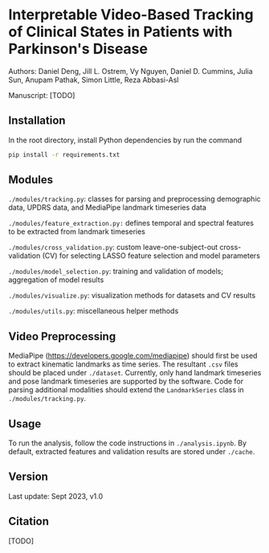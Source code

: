 # Interpretable Video-Based Tracking of Clinical States in Patients with Parkinson's Disease

Authors: Daniel Deng, Jill L. Ostrem, Vy Nguyen, Daniel D. Cummins, Julia Sun, Anupam Pathak, Simon Little, Reza Abbasi-Asl

Manuscript: [TODO]

## Installation

In the root directory, install Python dependencies by run the command

```bash
pip install -r requirements.txt
```

## Modules

`./modules/tracking.py`: classes for parsing and preprocessing demographic data, UPDRS data, and MediaPipe landmark timeseries data

`./modules/feature_extraction.py:` defines temporal and spectral features to be extracted from landmark timeseries

`./modules/cross_validation.py`: custom leave-one-subject-out cross-validation (CV) for selecting LASSO feature selection and model parameters

`./modules/model_selection.py`: training and validation of models; aggregation of model results

`./modules/visualize.py`: visualization methods for datasets and CV results

`./modules/utils.py`: miscellaneous helper methods

## Video Preprocessing

MediaPipe (https://developers.google.com/mediapipe) should first be used to extract kinematic landmarks as time series. The resultant `.csv` files should be placed under `./dataset`. Currently, only hand landmark timeseries and pose landmark timeseries are supported by the software. Code for parsing additional modalities should extend the `LandmarkSeries` class in `./modules/tracking.py`.

## Usage

To run the analysis, follow the code instructions in `./analysis.ipynb`. By default, extracted features and validation results are stored under `./cache`.

## Version

Last update: Sept 2023, v1.0

## Citation

[TODO]

